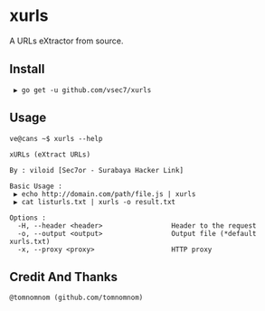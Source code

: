 # xurls

A URLs eXtractor from source.

## Install
```
 ▶ go get -u github.com/vsec7/xurls
```

## Usage

```
ve@cans ~$ xurls --help 

xURLs (eXtract URLs)

By : viloid [Sec7or - Surabaya Hacker Link]

Basic Usage :
 ▶ echo http://domain.com/path/file.js | xurls
 ▶ cat listurls.txt | xurls -o result.txt

Options :
  -H, --header <header>                 Header to the request
  -o, --output <output>                 Output file (*default xurls.txt)
  -x, --proxy <proxy>   				HTTP proxy
```

## Credit And Thanks
```
@tomnomnom (github.com/tomnomnom)
```